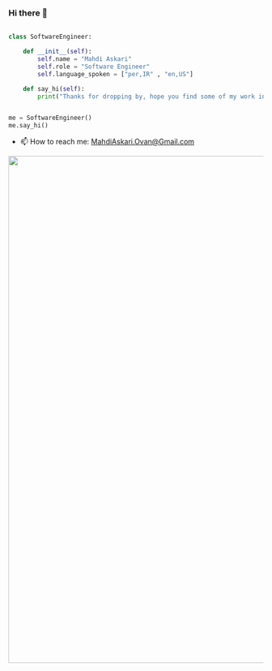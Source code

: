 ### Hi there 👋



```python 

class SoftwareEngineer:

    def __init__(self):
        self.name = "Mahdi Askari"
        self.role = "Software Engineer"
        self.language_spoken = ["per,IR" , "en,US"] 

    def say_hi(self):
        print("Thanks for dropping by, hope you find some of my work interesting.")


me = SoftwareEngineer()
me.say_hi()


```

- 📫 How to reach me: MahdiAskari.Ovan@Gmail.com
<img src="https://media.giphy.com/media/26xBDqFwweEEQr36o/giphy.gif" width="1000" height="1000" />

<!--
**MahdiAskari-Ovan/MahdiAskari-Ovan** is a ✨ _special_ ✨ repository because its `README.md` (this file) appears on your GitHub profile.

Here are some ideas to get you started:

- 🔭 I’m currently working on ...
- 🌱 I’m currently learning ...
- 👯 I’m looking to collaborate on ...
- 🤔 I’m looking for help with ...
- 💬 Ask me about ...
- 📫 How to reach me: ...
- 😄 Pronouns: ...
- ⚡ Fun fact: ...
-->

